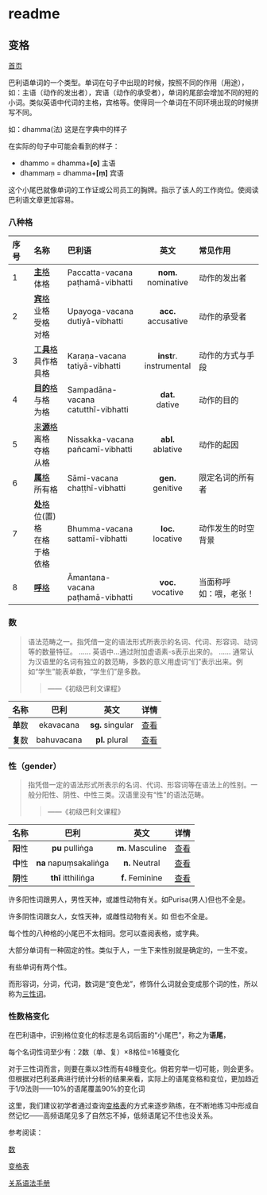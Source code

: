 # readme

## 变格

[首页](../summary.md)

巴利语单词的一个类型。单词在句子中出现的时候，按照不同的作用（用途），如：主语（动作的发出者），宾语（动作的承受者），单词的尾部会增加不同的短的小词。类似英语中代词的主格，宾格等。使得同一个单词在不同环境出现的时候拼写不同。

如：dhamma\(法\) 这是在字典中的样子

在实际的句子中可能会看到的样子：

* dhammo = dhamma+**\[o\]** 主语
* dhammaṃ = dhamma+**\[ṃ\]** 宾语

这个小尾巴就像单词的工作证或公司员工的胸牌。指示了该人的工作岗位。使阅读巴利语文章更加容易。




### 八种**格**

| 序号 | 名称 | 巴利语 | 英文 | 常见作用 |
| :--- | :----- | :-------- | :---: | :--- |
| 1 | [**主**格](nom.md)<br>体格 | Paccatta-vacana<br>paṭhamā-vibhatti | **nom.**<br>nominative | 动作的发出者 |
| 2 | [**宾**格](acc.md)<br>业格<br>受格<br>对格 | Upayoga-vacana<br>dutiyā-vibhatti | **acc.**<br>accusative | 动作的承受者 |
| 3 | [工**具**格](instr.md)<br>具作格<br>具格 | Karaṇa-vacana<br>tatiyā-vibhatti | **inst**r.<br>instrumental | 动作的方式与手段 |
| 4 | [**目的**格](dat.md)<br>与格<br>为格 | Sampadāna-vacana<br>catutthī-vibhatti | **dat.**<br>dative | 动作的目的 |
| 5 | [来**源**格](abl.md)<br>离格<br>夺格<br>从格 | Nissakka-vacana<br>pañcamī-vibhatti | **abl.**<br>ablative | 动作的起因 |
| 6 | [**属**格](gen.md)<br>所有格 | Sāmi-vacana<br>chaṭṭhī-vibhatti | **gen.**<br>genitive | 限定名词的所有者 |
| 7 | [**处**格](loc.md)<br>位\(置\)格<br>在格<br>于格<br>依格 | Bhumma-vacana<br>sattamī-vibhatti | **loc.**<br>locative | 动作发生的时空背景 |
| 8 | [**呼**格](voc.md) | Āmantana-vacana<br>paṭhamā-vibhatti | **voc.**<br>vocative | 当面称呼<br>如：喂，老张！ |

### **数**

> 语法范畴之一。指凭借一定的语法形式所表示的名词、代词、形容词、动词等的数量特征。 …… 英语中…通过附加虚语素-s表示出来的。 …… 通常认为汉语里的名词有独立的数范畴，多数的意义用虚词“们”表示出来。例如“学生”能表单数，“学生们”是多数。
>
> > ——《初级巴利文课程》

| 名称 | 巴利 | 英文 | 详情 |
| :---: | :---: | :---: | :---: |
| **单**数 | ekavacana | **sg.** singular | [查看](number.md) |
| **复**数 | bahuvacana | **pl.** plural | [查看](number.md) |

### 性（gender）

> 指凭借一定的语法形式所表示的名词、代词、形容词等在语法上的性别。一般分阳性、阴性、中性三类。汉语里没有“性”的语法范畴。
>
> > ——《初级巴利文课程》

| 名称 | 巴利 | 英文 | 详情 |
| :---: | :---: | :---: | :---: |
| **阳**性 | **pu** pulliṅga | **m.** Masculine | [查看](masculine.md) |
| **中**性 | **na** napuṃsakaliṅga | **n.** Neutral | [查看](neutral.md) |
| **阴**性 | **thī** itthiliṅga | **f.** Feminine | [查看](feminine.md) |

许多阳性词跟男人，男性天神，或雄性动物有关。如Purisa\(男人\)但也不全是。

许多阴性词跟女人，女性天神，或雌性动物有关。如 但也不全是。

每个性的八种格的小尾巴不太相同。您可以查阅表格，或字典。

大部分单词有一种固定的性。类似于人，一生下来性别就是确定的，一生不变。

有些单词有两个性。

而形容词，分词，代词，数词是“变色龙”，修饰什么词就会变成那个词的性，所以称为[三性词](3_gender.md)。

### 性数格变化

在巴利语中，识别格位变化的标志是名词后面的“小尾巴”，称之为**语尾**，

每个名词性词至少有：2数（单、复）×8格位=16種变化

对于三性词而言，则要在乘以3性而有48種变化。倘若穷举一切可能，则会更多。但根据对巴利圣典进行统计分析的结果来看，实际上的语尾变格和变位，更加趋近于1/9法则——10%的语尾覆盖90%的变化词

这里，我们建议初学者通过查询[变格表](ending-table.md)的方式来逐步熟练，在不断地练习中形成自然记忆——高频语尾见多了自然忘不掉，低频语尾记不住也没关系。

参考阅读：

[数](number.md)

[变格表](ending-table.md)

[关系语法手册](https://github.com/visuddhinanda/pali-handbook/tree/2bdb9c6f5be84217fa8f6966ef2e5d108d7ef6d3/basic-relation/summary.md)

